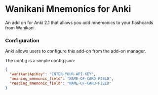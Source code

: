# Wanikani Mnemonics for Anki

An add on for Anki 2.1 that allows you add mnemonics to your flashcards from Wanikani.

### Configuration

Anki allows users to configure this add-on from the add-on manager.

The config is a simple config.json:

```json
{
  "wanikaniApiKey": "ENTER-YOUR-API-KEY",
  "meaning_mnemonic_field": "NAME-OF-CARD-FIELD",
  "reading_mnemonic_field": "NAME-OF-CARD-FIELD"
}
```

